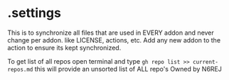 # .settings

This is to synchronize all files that are used in EVERY addon and never change per addon.
like LICENSE, actions, etc.
Add any new addon to the action to ensure its kept synchronized.

To get list of all repos open terminal and type
```gh repo list >> current-repos.md```
this will provide an unsorted list of ALL repo's Owned by N6REJ
